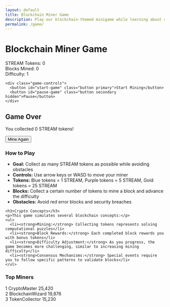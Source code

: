 ```yaml
---
layout: default
title: Blockchain Miner Game
description: Play our blockchain-themed minigame while learning about crypto concepts
permalink: /game/
---
```


# Blockchain Miner Game

<div class="game-container">
  <div class="game-ui">
    <div class="game-stats">
      <div class="stat">
        <span>STREAM Tokens:</span>
        <span id="score">0</span>
      </div>
      <div class="stat">
        <span>Blocks Mined:</span>
        <span id="blocks">0</span>
      </div>
      <div class="stat">
        <span>Difficulty:</span>
        <span id="level">1</span>
      </div>
    </div>
    
    <div class="game-controls">
      <button id="start-game" class="button primary">Start Mining</button>
      <button id="pause-game" class="button secondary hidden">Pause</button>
    </div>
  </div>
  
  <canvas id="game-canvas" width="800" height="500"></canvas>
  
  <div class="game-overlay hidden" id="game-overlay">
    <div class="overlay-content">
      <h2 id="overlay-title">Game Over</h2>
      <p id="overlay-message">You collected <span id="final-score">0</span> STREAM tokens!</p>
      <button id="play-again" class="button primary">Mine Again</button>
    </div>
  </div>
  
  <div class="game-instructions">
    <h3>How to Play</h3>
    <ul>
      <li><strong>Goal:</strong> Collect as many STREAM tokens as possible while avoiding obstacles</li>
      <li><strong>Controls:</strong> Use arrow keys or WASD to move your miner</li>
      <li><strong>Tokens:</strong> Blue tokens = 1 STREAM, Purple tokens = 5 STREAM, Gold tokens = 25 STREAM</li>
      <li><strong>Blocks:</strong> Collect a certain number of tokens to mine a block and advance the difficulty</li>
      <li><strong>Obstacles:</strong> Avoid red error blocks and security breaches</li>
    </ul>
    
    <h3>Crypto Concepts</h3>
    <p>This game simulates several blockchain concepts:</p>
    <ul>
      <li><strong>Mining:</strong> Collecting tokens represents solving computational puzzles</li>
      <li><strong>Block Rewards:</strong> Each completed block rewards you with bonus tokens</li>
      <li><strong>Difficulty Adjustment:</strong> As you progress, the game becomes more challenging, similar to increasing mining difficulty</li>
      <li><strong>Consensus Mechanisms:</strong> Special events require you to follow specific patterns to validate blocks</li>
    </ul>
  </div>
</div>

<div class="game-leaderboard">
  <h3>Top Miners</h3>
  <div class="leaderboard-container" id="leaderboard">
    <div class="leaderboard-entry">
      <span class="position">1</span>
      <span class="name">CryptoMaster</span>
      <span class="score">25,420</span>
    </div>
    <div class="leaderboard-entry">
      <span class="position">2</span>
      <span class="name">BlockchainWizard</span>
      <span class="score">19,876</span>
    </div>
    <div class="leaderboard-entry">
      <span class="position">3</span>
      <span class="name">TokenCollector</span>
      <span class="score">15,230</span>
    </div>
  </div>
</div>

<link rel="stylesheet" href="{{ '/assets/css/blockchain-game.css' | relative_url }}">
<script src="{{ '/assets/js/blockchain-game.js' | relative_url }}"></script>
